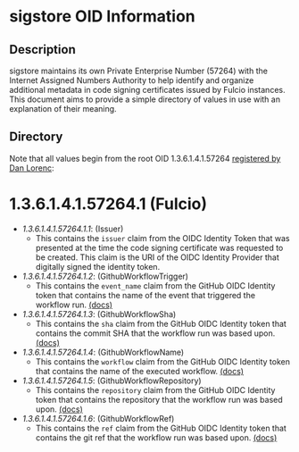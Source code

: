 # sigstore OID Information

## Description

sigstore maintains its own Private Enterprise Number (57264) with the Internet Assigned Numbers Authority to help identify and organize additional metadata in code signing certificates issued by Fulcio instances. This document aims to provide a simple directory of values in use with an explanation of their meaning.

## Directory

Note that all values begin from the root OID 1.3.6.1.4.1.57264 [registered by Dan Lorenc](http://oid-info.com/get/1.3.6.1.4.1.57264):

# 1.3.6.1.4.1.57264.1 (Fulcio)
- *1.3.6.1.4.1.57264.1.1*: (Issuer)
    - This contains the `issuer` claim from the OIDC Identity Token that was presented at the time the code signing certificate was requested to be created. This claim is the URI of the OIDC Identity Provider that digitally signed the identity token.
- *1.3.6.1.4.1.57264.1.2*: (GithubWorkflowTrigger)
    - This contains the `event_name` claim from the GitHub OIDC Identity token that contains the name of the event that triggered the workflow run. [(docs)](https://docs.github.com/en/actions/deployment/security-hardening-your-deployments/about-security-hardening-with-openid-connect#understanding-the-oidc-token)
- *1.3.6.1.4.1.57264.1.3*: (GithubWorkflowSha)
    - This contains the `sha` claim from the GitHub OIDC Identity token that contains the commit SHA that the workflow run was based upon. [(docs)](https://docs.github.com/en/actions/deployment/security-hardening-your-deployments/about-security-hardening-with-openid-connect#understanding-the-oidc-token)
- *1.3.6.1.4.1.57264.1.4*: (GithubWorkflowName)
    - This contains the `workflow` claim from the GitHub OIDC Identity token that contains the name of the executed workflow. [(docs)](https://docs.github.com/en/actions/deployment/security-hardening-your-deployments/about-security-hardening-with-openid-connect#understanding-the-oidc-token)
- *1.3.6.1.4.1.57264.1.5*: (GithubWorkflowRepository)
    - This contains the `repository` claim from the GitHub OIDC Identity token that contains the repository that the workflow run was based upon. [(docs)](https://docs.github.com/en/actions/deployment/security-hardening-your-deployments/about-security-hardening-with-openid-connect#understanding-the-oidc-token)
- *1.3.6.1.4.1.57264.1.6*: (GithubWorkflowRef)
    - This contains the `ref` claim from the GitHub OIDC Identity token that contains the git ref that the workflow run was based upon. [(docs)](https://docs.github.com/en/actions/deployment/security-hardening-your-deployments/about-security-hardening-with-openid-connect#understanding-the-oidc-token)
